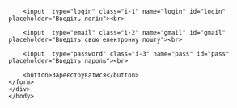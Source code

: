 <!DOCTYPE html>
<html lang="en">
        <head>
        <meta charset="utf-8">
        </head>
    <body>
    <div class="container mt-4">
    <form action="C:\Users\Dima\OneDrive\Рабочий стол\САЙТ\index2.html" method="GET">

        <input  type="login" class="i-1" name="login" id="login" placeholder="Введіть логін"><br>

        <input  type="email" class="i-2" name="gmail" id="gmail" placeholder="Введіть свою електронну пошту"><br>

        <input  type="password" class="i-3" name="pass" id="pass" placeholder="Введіть пароль"><br>

        <button>Зареєструватися</button>
    </form>
    </div>
    </body>
</html>
